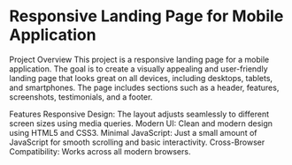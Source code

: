 # Responsive Landing Page for Mobile Application
Project Overview
This project is a responsive landing page for a mobile application. The goal is to create a visually appealing and user-friendly landing page that looks great on all devices, including desktops, tablets, and smartphones. The page includes sections such as a header, features, screenshots, testimonials, and a footer.

Features
Responsive Design: The layout adjusts seamlessly to different screen sizes using media queries.
Modern UI: Clean and modern design using HTML5 and CSS3.
Minimal JavaScript: Just a small amount of JavaScript for smooth scrolling and basic interactivity.
Cross-Browser Compatibility: Works across all modern browsers.

